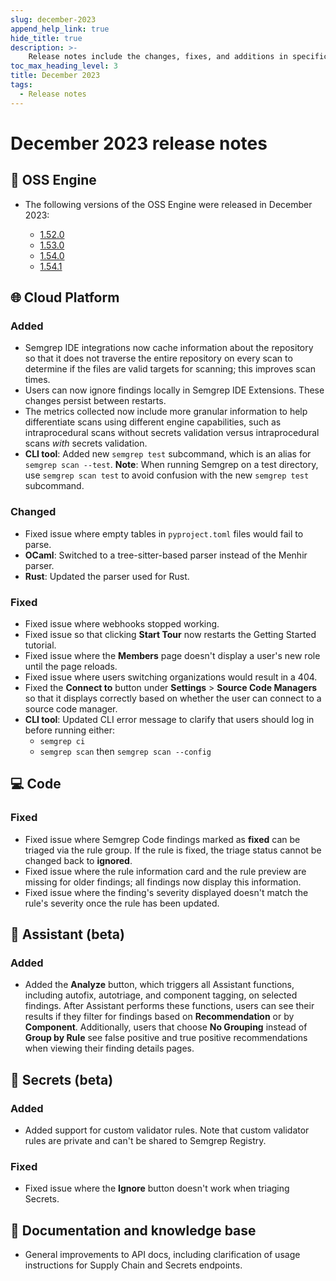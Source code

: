 ```yaml
---
slug: december-2023
append_help_link: true
hide_title: true
description: >-
    Release notes include the changes, fixes, and additions in specific versions of Semgrep.
toc_max_heading_level: 3
title: December 2023
tags:
  - Release notes
---
```


# December 2023 release notes

## 🔧 OSS Engine

* The following versions of the OSS Engine were released in December 2023:

  * [<i class="fas fa-external-link fa-xs"></i>
    1.52.0](https://github.com/returntocorp/semgrep/releases/tag/v1.52.0)
  * [<i class="fas fa-external-link fa-xs"></i>
    1.53.0](https://github.com/returntocorp/semgrep/releases/tag/v1.53.0)
  * [<i class="fas fa-external-link fa-xs"></i>
    1.54.0](https://github.com/returntocorp/semgrep/releases/tag/v1.54.0)
  * [<i class="fas fa-external-link fa-xs"></i>
    1.54.1](https://github.com/returntocorp/semgrep/releases/tag/v1.54.1)

## 🌐 Cloud Platform

### Added

* Semgrep IDE integrations now cache information about the repository so that it
  does not traverse the entire repository on every scan to determine if the
  files are valid targets for scanning; this improves scan times.
* Users can now ignore findings locally in Semgrep IDE Extensions. These changes
  persist between restarts.
* The metrics collected now include more granular information to help
differentiate scans using different engine capabilities, such as intraprocedural
scans without secrets validation versus intraprocedural scans *with* secrets
validation.
* **CLI tool**: Added new `semgrep test` subcommand, which is an alias for
`semgrep scan --test`. **Note**: When running Semgrep on a test directory, use
`semgrep scan test` to avoid confusion with the new `semgrep test` subcommand.

### Changed

* Fixed issue where empty tables in `pyproject.toml` files would fail to parse.
* **OCaml**: Switched to a tree-sitter-based parser instead of the Menhir
  parser.
* **Rust**: Updated the parser used for Rust.

### Fixed

* Fixed issue where webhooks stopped working.
* Fixed issue so that clicking **Start Tour** now restarts the Getting Started
  tutorial.
* Fixed issue where the **Members** page doesn't display a user's new role until
  the page reloads. <!--OS-1233-->
* Fixed issue where users switching organizations would result in a 404.
  <!--OS-136-->
* Fixed the **Connect to** button under **Settings** > **Source Code Managers**
  so that it displays correctly based on whether the user can connect to a
  source code manager. <!-- https://github.com/semgrep/semgrep-app/pull/11812
  -->
* **CLI tool**: Updated CLI error message to clarify that users should log in
  before running either:
  * `semgrep ci`
  * `semgrep scan` then `semgrep scan --config`
  
## 💻 Code

### Fixed

* Fixed issue where Semgrep Code findings marked as **fixed** can be triaged via
  the rule group. If the rule is fixed, the triage status cannot be changed back
  to **ignored**.
  <!--FIND-1453-->
* Fixed issue where the rule information card and the rule preview are missing
  for older findings; all findings now display this information.
  <!--FIND-1433-->
* Fixed issue where the finding's severity displayed doesn't match the rule's
  severity once the rule has been updated. <!--FIND-1397-->

## 🤖 Assistant (beta)

### Added

* Added the **Analyze** button, which triggers all Assistant functions,
including autofix, autotriage, and component tagging, on selected findings.
After Assistant performs these functions, users can see their results if they
filter for findings based on **Recommendation** or by **Component**.
Additionally, users that choose **No Grouping** instead of **Group by Rule** see
false positive and true positive recommendations when viewing their finding
details pages. 

## 🔐 Secrets (beta)

### Added

* Added support for custom validator rules. Note that custom validator rules are
  private and can't be shared to Semgrep Registry.

### Fixed

* Fixed issue where the **Ignore** button doesn't work when triaging Secrets.
  <!--SCRT-283-->

## 📝 Documentation and knowledge base

* General improvements to API docs, including clarification of usage
  instructions for Supply Chain and Secrets endpoints.

